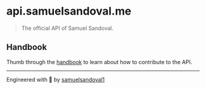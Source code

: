 # api.samuelsandoval.me

> The official API of Samuel Sandoval.

<!--
## REST Endpoints 
Take a look at all of the available [API endpoints](docs/ENDPOINTS.md)! -->

## Handbook

Thumb through the [handbook](docs/HANDBOOK.md) to learn about how to contribute to the API.

---

Engineered with  🦖 by [samuelsandoval1][creator_site]

[creator_site]: http://samuelsandoval.me
<!-- [demo_url]: https://api-ethandavidson-com.herokuapp.com -->
